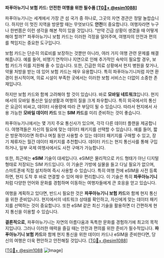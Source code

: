 **파푸아뉴기니 보험 카드: 안전한 여행을 위한 필수품 [[TG💪+ @esim1088](https://t.me/s/esim1088)]**

파푸아뉴기니는 세계에서 가장 큰 섬 국가 중 하나로, 그곳의 자연 경관은 정말 놀랍습니다. 하지만 이 멋진 지역을 방문할 때는 무엇보다도 **안전**이 중요합니다. 여행자라면 누구나 한번쯤은 이런 생각을 해본 적이 있을 것입니다. "만약 긴급 상황이 생겼을 때 어떻게 해야 할까?" 파푸아뉴기니 보험 카드는 이러한 걱정을 덜어주며, 여행자의 안전과 편의를 책임지는 중요한 도구입니다.

보험 카드는 단순히 의료비를 보장하는 것뿐만 아니라, 여러 가지 여행 관련 문제를 해결해줍니다. 예를 들어, 비행기 연착이나 지연으로 인해 추가적인 숙박이 필요할 경우, 보험 카드가 이를 지원해 줄 수 있습니다. 또한, 긴급한 의료 상황에서 현지 병원을 찾거나, 약물 처방을 받는 데 있어 보험 카드는 매우 유용합니다. 특히 파푸아뉴기니처럼 자연 환경이 원시적이며, 의료 시설이 부족한 곳에서는 이러한 보험 서비스는 더없이 소중한 존재입니다.

하지만 보험 카드와 함께 고려해야 할 것이 있습니다. 바로 **모바일 네트워크**입니다. 현지에서의 모바일 통신은 일상생활과 여행의 질을 크게 좌우합니다. 특히 외국에서의 통신은 요금이 비싸고, 데이터 사용량에 따라 큰 부담이 될 수 있습니다. 따라서 현지에서 사용 가능한 **모바일 데이터 카드** 또는 **SIM 카드**를 미리 준비하는 것이 좋습니다. 

파푸아뉴기니에서는 몇 가지 주요 통신사가 있으며, 각각 다른 데이터 플랜을 제공합니다. 여행객들은 자신의 필요에 맞는 데이터 패키지를 선택할 수 있습니다. 예를 들어, 짧은 방문객이라면 하루나 며칠 동안 사용할 수 있는 데이터 패키지를 구매할 수 있고, 장기 체류자는 월간 데이터 패키지를 추천합니다. 데이터 카드는 현지 통신사를 통해 구입하거나, 일부 국제 여행사에서도 사전 구매가 가능합니다.

또한, 최근에는 **eSIM** 기술이 대세입니다. eSIM은 물리적으로 카드 형태가 아닌 디지털 형태로 저장되는 SIM 카드입니다. 이 기술은 가방에 실물을 들고 다닐 필요가 없으며, 스마트폰에 직접 설치하여 즉시 사용할 수 있습니다. 특히 여행 전에 eSIM을 사전 등록하면, 현지 도착 후 바로 연결할 수 있어 매우 편리합니다. 이 기술은 특히 **파푸아뉴기니**처럼 다양한 언어와 문화를 경험하며 이동하는 여행자들에게 큰 호응을 얻고 있습니다.

여행을 계획하고 있다면, 반드시 필요한 것은 **파푸아뉴기니 보험 카드**와 함께 현지 통신을 위한 준비입니다. 현지에서의 네트워크 상태를 확인하고, 자신에게 맞는 데이터 패키지를 선택하는 것이 중요합니다. 또한 eSIM 같은 최신 기술을 활용하면 더 간편하게 현지 통신을 이용할 수 있습니다.

**결론적으로**, 파푸아뉴기니는 자연의 아름다움과 독특한 문화를 경험하기에 최고의 목적지입니다. 그러나 이러한 매력을 즐길 때는 안전과 편의를 위한 준비가 필수적입니다. **파푸아뉴기니 보험 카드**와 함께 현지 통신을 위한 데이터 카드나 eSIM을 준비한다면, 당신의 여행은 더욱 편안하고 안전해질 것입니다. [[TG💪+ @esim1088](https://t.me/s/esim1088)]

[[TG💪+ @esim1088](https://t.me/s/esim1088) ![Image](https://i.postimg.cc/Y0z9fWf4/image.png)]